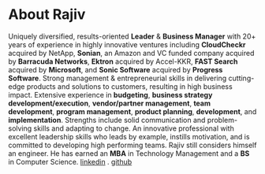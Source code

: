 # About Rajiv
Uniquely diversified, results-oriented **Leader** & **Business Manager** with 20+ years of experience in highly innovative ventures including **CloudCheckr** acquired by NetApp, **Sonian**, an Amazon and VC funded company acquired by **Barracuda Networks**, **Ektron** acquired by Accel-KKR, **FAST Search** acquired by **Microsoft**, and **Sonic Software** acquired by **Progress Software**. Strong management & entrepreneurial skills in delivering cutting-edge products and solutions to customers, resulting in high business impact. Extensive experience in **budgeting**, **business strategy development/execution**, **vendor/partner management**, **team development**, **program management**, **product planning**, **development**, and **implementation**. Strengths include solid communication and problem-solving skills and adapting to change. An innovative professional with excellent leadership skills who leads by example, instills motivation, and is committed to developing high performing teams. Rajiv still considers himself an engineer. He has earned an **MBA** in Technology Management and a **BS** in Computer Science. [linkedin](http://lnkd.in/GnQJQW) . [github](https://github.com/rajivkanaujia)
